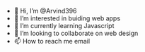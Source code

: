 - 👋 Hi, I’m @Arvind396
- 👀 I’m interested in buiding web apps
- 🌱 I’m currently learning Javascript
- 💞️ I’m looking to collaborate on web design
- 📫 How to reach me email

<!---
Arvind396/Arvind396 is a ✨ special ✨ repository because its `README.md` (this file) appears on your GitHub profile.
You can click the Preview link to take a look at your changes.
--->
